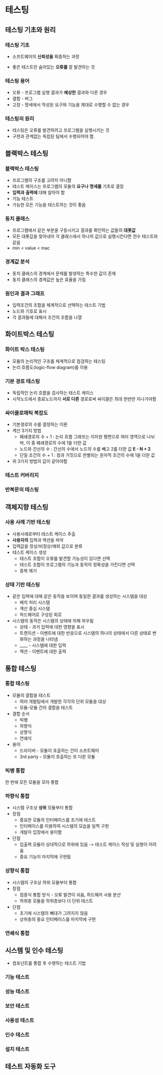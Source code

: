 # 테스팅

## 테스팅 기초와 원리

### 테스팅 기초

- 소프트웨어의 **신뢰성을** 확증하는 과정

- 좋은 테스트란 숨어있는 **오류를** 잘 발견하는 것

### 테스팅 용어

- 오류 - 프로그램 실행 결과가 **예상한** 결과와 다른 경우
- 결함 - 버그
- 고장 - 명세에서 작성된 요구와 기능을 제대로 수행할 수 없는 경우

### 테스팅의 원리

- 테스팅은 오류를 발견하려고 프로그램을 실행시키는 것
- 구현과 관계없는 독립된 팀에서 수행되어야 함.

## 블랙박스 테스팅

### 블랙박스 테스팅

- 프로그램의 구조를 고려치 아니함
- 테스트 케이스는 프로그램의 모듈의 **요구나** **명세를** 기초로 결정
- **입력과** **출력에** 대해 알아야 함
- 기능 테스트
- 가능한 모든 기능을 테스트하는 것이 좋음

### 동치 클래스

- 프로그램에서 같은 부분을 구동시키고 결과를 확인하는 값들의 **대푯값**
- 모든 대푯값을 찾아내어 각 클래스에서 하나의 값으로 실행시킨다면 전수 테스트와 같음
- min < value < mac

### 경계값 분석

- 동치 클래스의 경계에서 문제를 발생하는 특수한 값이 존재
- 동치 클래스의 경계값은 높은 효율을 가짐

### 원인과 결과 그래프

- 입력조건의 조합을 체계적으로 선택하는 테스트 기법
- 노드와 기호로 표시
- 각 결과들에 대해서 조건의 조합을 나열

## 화이트박스 테스팅

### 화이트 박스 테스팅

- 모듈의 논리적인 구조를 체계적으로 점검하는 테스팅
- 논리 흐름도(logic-flow diagram)를 이용

### 기본 경로 테스팅

- 독립적인 논리 흐름을 검사하는 테스트 케이스
- 시작노드에서 종료노드까지 **서로 다른** 경로로써 싸이클은 최대 한번만 지나가야함

### 싸이클로매틱 복잡도

- 기본경로의 수를 결정하는 이론
- 계산 3가지 방법
  - 폐쇄경로의 수 + 1 : 논리 흐름 그래프는 이차원 평면으로 여러 영역으로 나뉘며, 이 중 폐쇄경로의 수에 1을 더한 값
  - 노드와 간선의 수 : 간선의 수에서 노드의 수를 빼고 2를 더한 값 **E - N + 2**
  - 단일 조건의 수 + 1 : 참과 거짓으로 판별되는 원자적 조건의 수에 1을 더한 값
- 위 3가지 방법의 값이 같아야함

### 테스트 커버리지

### 반복문의 테스팅

## 객체지향 테스팅

### 사용 사례 기반 테스팅

- 사용사례로부터 테스트 케이스 추출
- **사용자의** 입력과 액션을 파악
- 입력값을 정상/비정상/예외 값으로 분류
- 테스트 케이스 생성
  - 테스트 조합이 오류를 발견할 가능성이 있다면 선택
  - 테스트 조합이 프로그램의 기능과 동작의 정확성을 가진다면 선택
  - 중복 제거

### 상태 기반 테스팅

- 같은 입력에 대해 같은 동작을 보이며 동일한 결과를 생성하는 시스템을 대상
  - 배치 처리 시스템
  - 계산 중심 시스템
  - 하드웨어로 구성된 회로
- 시스템의 동작은 시스템의 상태에 의해 좌우됨
  - 상태 - 과거 입력에 대한 영향을 표시
  - 트랜지션 - 이벤트에 대한 반응으로 시스템의 하나의 상태에서 다른 상태로 변화하는 과정을 나타냄
  - ____ - 시스템에 대한 입력
  - 액션 - 이벤트에 대한 출력


## 통합 테스팅

### 통합 테스팅

- 모듈의 결합을 테스트
  - 여러 개발팀에서 개발한 각각의 단위 모듈을 대상
  - 모듈-모듈 간의 결합을 테스트
- 결합 순서
  - 빅뱅
  - 하향식
  - 상향식
  - 연쇄식
- 용어
  - 드라이버 - 모듈이 호출하는 간이 소프트웨어
  - 3rd party - 모듈이 호출하는 또 다른 모듈

### 빅뱅 통합

한 번에 모든 모듈을 모아 통합

### 하향식 통합

- 시스템 구조상 **상위** 모듈부터 통합
- 장점
  - 중요한 모듈의 인터페이스를 조기에 테스트
  - 인터페이스를 이용하여 시스템의 모습을 일찍 구현
  - 개발자 입장에서 용이함
- 단점
  - 입출력 모듈이 상대적으로 하위에 있음 -> 테스트 케이스 작성 및 실행이 어려움
  - 중요 기능이 마지막에 구현됨

### 상향식 통합

- 시스템의 구조상 하위 모듈부터 통합
- 장점
  - 점증식 통합 방식 - 오류 발견이 쉬움, 하드웨어 사용 분산
  - 하위층 모듈을 하위층보다 더 단위 테스트
- 단점
  - 초기에 시스템의 뼈대가 그려지지 않음
  - 상위층의 중요 인터페이스를 마지막에 구현

### 연쇄식 통합

## 시스템 및 인수 테스팅

- 컴포넌트를 통합 후 수행하는 테스트 기법

### 기능 테스트

### 성능 테스트

### 보안 테스트

### 사용성 테스트

### 인수 테스트

### 설치 테스트

## 테스트 자동화 도구